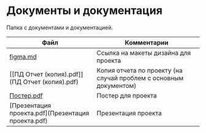 # Документы и документация

Папка с документами и документацией.

| Файл                                               | Комментарии                                                       |
| -------------------------------------------------- | ----------------------------------------------------------------- |
| [figma.md](figma.md)                               | Ссылка на макеты дизайна для проекта                              |
| [[ПД Отчет (копия).pdf]](ПД Отчет (копия).pdf)       | Копия отчета по проекту (на случай проблем с основным документом) |
| [Постер.pdf](Постер.pdf)                           | Постер для проекта                                                |
| [Презентация проекта.pdf](Презентация проекта.pdf) | Презентация проекта                                               |
